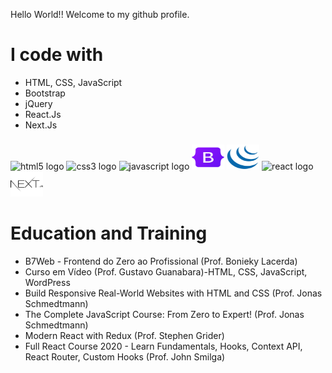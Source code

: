 <p align="left">Hello World!! Welcome to my github profile.</p>

###
<h1 align="left">I code with</h1>
<ul>
    <li>HTML, CSS, JavaScript</li>
    <li>Bootstrap</li>
    <li>jQuery</li>
    <li>React.Js</li>
    <li>Next.Js</li>
  </ul>

###
<div align="left">
  <img src="https://cdn.jsdelivr.net/gh/devicons/devicon/icons/html5/html5-original.svg" height="40" width="52" alt="html5 logo"  />
  <img src="https://cdn.jsdelivr.net/gh/devicons/devicon/icons/css3/css3-original.svg" height="40" width="52" alt="css3 logo"  />
  <img src="https://cdn.jsdelivr.net/gh/devicons/devicon/icons/javascript/javascript-original.svg" height="40" width="52" alt="javascript logo"  />
  <img src="https://github.com/devicons/devicon/blob/v2.15.1/icons/bootstrap/bootstrap-original.svg" height="40" width="52" alt="bootstrap logo"  />
  <img src="https://github.com/devicons/devicon/blob/v2.15.1/icons/jquery/jquery-original.svg" height="40" width="52" alt="jquery logo"  />
  <img src="https://cdn.jsdelivr.net/gh/devicons/devicon/icons/react/react-original.svg" height="40" width="52" alt="react logo"  />
  <img src="https://github.com/devicons/devicon/blob/v2.15.1/icons/nextjs/nextjs-original-wordmark.svg" height="40" width="52" alt="nextjs logo"  />
</div>

###
<h1 align="left">Education and Training</h1>
  <ul>
    <li>B7Web - Frontend do Zero ao Profissional (Prof. Bonieky Lacerda)</li>
    <li>Curso em Vídeo (Prof. Gustavo Guanabara)-HTML, CSS, JavaScript, WordPress</li>
    <li>Build Responsive Real-World Websites with HTML and CSS (Prof. Jonas Schmedtmann)</li>
    <li>The Complete JavaScript Course: From Zero to Expert! (Prof. Jonas Schmedtmann)</li>
    <li>Modern React with Redux (Prof. Stephen Grider)</li>
    <li>Full React Course 2020 - Learn Fundamentals, Hooks, Context API, React Router, Custom Hooks (Prof. John Smilga)</li>
  </ul>
